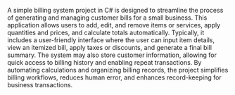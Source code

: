 A simple billing system project in C# is designed to streamline the process of generating and managing customer bills for a small business. This application allows users to add, edit, and remove items or services, apply quantities and prices, and calculate totals automatically. Typically, it includes a user-friendly interface where the user can input item details, view an itemized bill, apply taxes or discounts, and generate a final bill summary. The system may also store customer information, allowing for quick access to billing history and enabling repeat transactions. By automating calculations and organizing billing records, the project simplifies billing workflows, reduces human error, and enhances record-keeping for business transactions.
